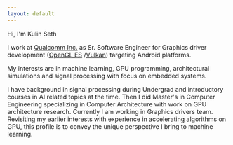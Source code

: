 ```yaml
---
layout: default
---
```


<p class="lead">Hi, I'm <span itemprop="name">Kulin Seth</span></p>
<p>I work at <a href="https://www.qualcomm.com/">Qualcomm Inc.</a> 
as Sr. Software Engineer for Graphics driver development 
(<a href="https://www.khronos.org/opengles/">OpenGL ES</a>
/<a href="https://en.wikipedia.org/wiki/Vulkan_(API)">Vulkan</a>) 
targeting Android platforms.</p>

My interests are in machine learning, GPU programming, 
architectural simulations and signal processing 
with focus on embedded systems.

I have background in signal processing during Undergrad and introductory 
courses in AI related topics at the time. 
Then I did Master's in Computer Engineering specializing in Computer
Architecture with work on GPU architecture research. Currently I am working in
Graphics drivers team. Revisiting my earlier interests
with experience in accelerating algorithms on GPU, this profile is to convey
the unique perspective I bring to machine learning.

<!--

I have background in signal processing during Undergrad and introductory 
courses in AI related topics at the time. 
Then I did Master's in Computer Engineering specializing in Computer
Architecture with work on GPU architecture research. Currently I am working in
Graphics drivers team. Revisiting my earlier interests
with experience in accelerating algorithms on GPU, this profile is to convey
the unique perspective I bring to machine learning.

###Courses - The Learning Curve

1. Machine Learning 
    * [Coursera - Machine Learning](https://www.coursera.org/account/accomplishments/records/LPYZASXQU55T)
    * [Applied Machine Learning](http://cs5785-cornell-tech.github.io/) - [Coursework](https://github.com/kulinseth/modern-analytics)
    * [Andrew Ng's](http://cs229.stanford.edu/)- ML Video lectures 
    * [Oxford ML- Deep learning Course](https://www.cs.ox.ac.uk/people/nando.defreitas/machinelearning/)
2. Linear Algebra
    * Linear dynamical systems
    * Strang's videos & book

###Projects - 
* Nyaya - Low level GPU programming for ML
* Cutensor - tensor operations

You can find all the details at
{% include icon-github.html username="kulinseth" %}
-->
